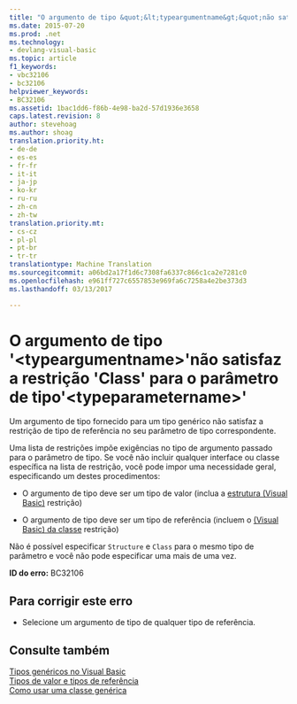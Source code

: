```yaml
---
title: "O argumento de tipo &quot;&lt;typeargumentname&gt;&quot;não satisfaz a restrição &quot;Class&quot; para o parâmetro de tipo&quot;&lt;typeparametername&gt;&quot; | Documentos do Microsoft"
ms.date: 2015-07-20
ms.prod: .net
ms.technology:
- devlang-visual-basic
ms.topic: article
f1_keywords:
- vbc32106
- bc32106
helpviewer_keywords:
- BC32106
ms.assetid: 1bac1dd6-f86b-4e98-ba2d-57d1936e3658
caps.latest.revision: 8
author: stevehoag
ms.author: shoag
translation.priority.ht:
- de-de
- es-es
- fr-fr
- it-it
- ja-jp
- ko-kr
- ru-ru
- zh-cn
- zh-tw
translation.priority.mt:
- cs-cz
- pl-pl
- pt-br
- tr-tr
translationtype: Machine Translation
ms.sourcegitcommit: a06bd2a17f1d6c7308fa6337c866c1ca2e7281c0
ms.openlocfilehash: e961ff727c6557853e969fa6c7258a4e2be373d3
ms.lasthandoff: 03/13/2017

---
```

# <a name="type-argument-39lttypeargumentnamegt39-does-not-satisfy-the-39class39-constraint-for-type-parameter-39lttypeparameternamegt39"></a>O argumento de tipo '&lt;typeargumentname&gt;'não satisfaz a restrição 'Class' para o parâmetro de tipo'&lt;typeparametername&gt;'
Um argumento de tipo fornecido para um tipo genérico não satisfaz a restrição de tipo de referência no seu parâmetro de tipo correspondente.  
  
 Uma lista de restrições impõe exigências no tipo de argumento passado para o parâmetro de tipo. Se você não incluir qualquer interface ou classe específica na lista de restrição, você pode impor uma necessidade geral, especificando um destes procedimentos:  
  
-   O argumento de tipo deve ser um tipo de valor (inclua a [estrutura (Visual Basic)](http://msdn.microsoft.com/en-us/263ce115-ac36-4c05-8cb7-0e0eead5c6d0) restrição)  
  
-   O argumento de tipo deve ser um tipo de referência (incluem o [(Visual Basic) da classe](http://msdn.microsoft.com/en-us/0777c6e6-46bc-451b-ad70-57b49d4ef4f7) restrição)  
  
 Não é possível especificar `Structure` e `Class` para o mesmo tipo de parâmetro e você não pode especificar uma mais de uma vez.  
  
 **ID do erro:** BC32106  
  
## <a name="to-correct-this-error"></a>Para corrigir este erro  
  
-   Selecione um argumento de tipo de qualquer tipo de referência.  
  
## <a name="see-also"></a>Consulte também  
 [Tipos genéricos no Visual Basic](../../visual-basic/programming-guide/language-features/data-types/generic-types.md)   
 [Tipos de valor e tipos de referência](../../visual-basic/programming-guide/language-features/data-types/value-types-and-reference-types.md)   
 [Como usar uma classe genérica](../../visual-basic/programming-guide/language-features/data-types/how-to-use-a-generic-class.md)
